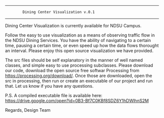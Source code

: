 *******************************************************************************

            Dining Center Visualization v.0.1           
                                                                           
*******************************************************************************
Dining Center Visualization is currently available for NDSU Campus.    

Follow the easy to use visualization as a means of observing traffic flow in 
the NDSU Dining Services. You have the ability of navigating to a certain time,
pausing a certain time, or even speed up how the data flows thorought an interval.
Please enjoy this open source visualization we have provided.

The src files should be self explanatory in the manner of well named classes,
and simple easy to use processing subclasses. Please download our code, download
the open source free softwar Processing from https://processing.org/download/. 
Once those are downloaded, open the src in processing, then run or create 
an executable of our project and run that. Let us know if you have any questions.

P.S. 
A compiled executable file is available here: https://drive.google.com/open?id=0B3-Bf7C0KBf8SDZ6Y1hDWlhnS2M

Regards,
Design Team

